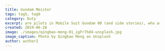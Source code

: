 ```yaml
---
title: Gundam Meister
tags: tag5, tag6
category: Duty
excerpt: are pilots in Mobile Suit Gundam 00 (and side stories), who are chosen by Veda and Celestial Being to operate the mobile units labeled "Gundams". Once selected and approved by Veda, a Meister is assigned to service under the tactical supervision of their coordinators.
created: 2019-06-28
image: ./images/qingbao-meng-01_igFr7hd4-unsplash.jpg
image_caption: Photo by Qingbao Meng on Unsplash
author: author2
---
```

